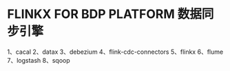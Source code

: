 # FLINKX FOR BDP PLATFORM 数据同步引擎

1、cacal
2、datax
3、debezium
4、flink-cdc-connectors
5、flinkx
6、flume
7、logstash
8、sqoop
